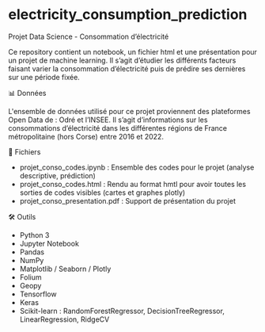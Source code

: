 # electricity_consumption_prediction
Projet Data Science - Consommation d’électricité

Ce repository contient un notebook, un fichier html et une présentation pour un projet de machine learning. Il s’agit d’étudier les différents facteurs faisant varier la consommation d’électricité puis de prédire ses dernières sur une période fixée. 

📊 Données

L'ensemble de données utilisé pour ce projet proviennent des plateformes Open Data de : Odré et l’INSEE.
Il s’agit d’informations sur les consommations d’électricité dans les différentes régions de France métropolitaine (hors Corse) entre 2016 et 2022.

📁 Fichiers

* projet_conso_codes.ipynb : Ensemble des codes pour le projet (analyse descriptive, prédiction)
* projet_conso_codes.html : Rendu au format hmtl pour avoir toutes les sorties de codes visibles (cartes et graphes plotly)
* projet_conso_presentation.pdf : Support de présentation du projet

🛠️ Outils

* Python 3
* Jupyter Notebook
* Pandas
* NumPy
* Matplotlib / Seaborn / Plotly
* Folium
* Geopy
* Tensorflow
* Keras
* Scikit-learn : RandomForestRegressor, DecisionTreeRegressor, LinearRegression, RidgeCV

